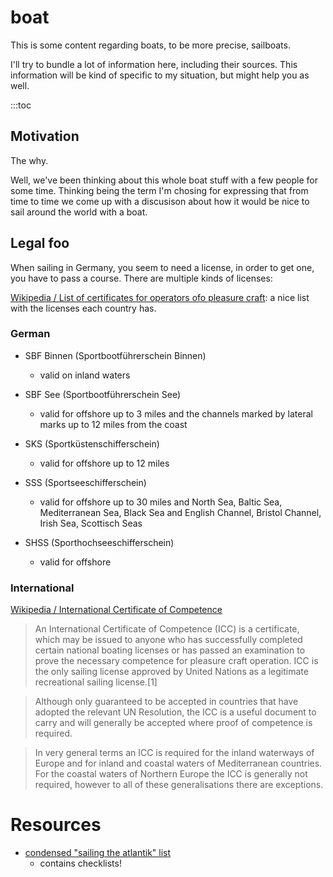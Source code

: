 # boat

This is some content regarding boats, to be more precise, sailboats.

I'll try to bundle a lot of information here, including their sources. This information will be kind of specific to my situation, but might help you as well.

:::toc

## Motivation

The why.

Well, we've been thinking about this whole boat stuff with a few people for some time. Thinking being the term I'm chosing for expressing that from time to time we come up with a discusison about how it would be nice to sail around the world with a boat.

## Legal foo

When sailing in Germany, you seem to need a license, in order to get one, you have to pass a course. There are multiple kinds of licenses:

[Wikipedia / List of certificates for operators ofo pleasure craft](https://en.wikipedia.org/wiki/List_of_certificates_for_operators_of_pleasure_craft): a nice list with the licenses each country has.

### German

- SBF Binnen (Sportbootführerschein Binnen)
  - valid on inland waters

- SBF See (Sportbootführerschein See)
  - valid for offshore up to 3 miles and the channels marked by lateral marks up to 12 miles from the coast

- SKS (Sportküstenschifferschein)
  - valid for offshore up to 12 miles

- SSS (Sportseeschifferschein)
  - valid for offshore up to 30 miles and North Sea, Baltic Sea, Mediterranean Sea, Black Sea and English Channel, Bristol Channel, Irish Sea, Scottisch Seas

- SHSS (Sporthochseeschifferschein)
  - valid for offshore

### International

[Wikipedia / International Certificate of Competence](https://en.wikipedia.org/wiki/International_Certificate_of_Competence)

> An International Certificate of Competence (ICC) is a certificate, which may be issued to anyone who has successfully completed certain national boating licenses or has passed an examination to prove the necessary competence for pleasure craft operation. ICC is the only sailing license approved by United Nations as a legitimate recreational sailing license.[1]

> Although only guaranteed to be accepted in countries that have adopted the relevant UN Resolution, the ICC is a useful document to carry and will generally be accepted where proof of competence is required.

> In very general terms an ICC is required for the inland waterways of Europe and for inland and coastal waters of Mediterranean countries. For the coastal waters of Northern Europe the ICC is generally not required, however to all of these generalisations there are exceptions.

# Resources

- [condensed "sailing the atlantik" list](https://www.deepsailing.com/blog/sail-across-the-atlantic)
  - contains checklists!


